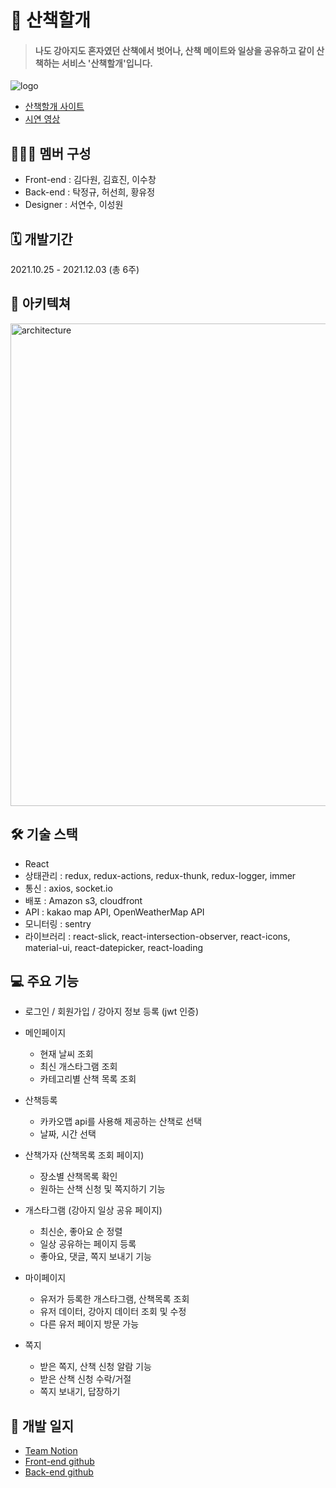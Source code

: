 # 🐶 산책할개

>#### 나도 강아지도 혼자였던 산책에서 벗어나, 산책 메이트와 일상을 공유하고 같이 산책하는 서비스 '산책할개'입니다.

![logo](https://user-images.githubusercontent.com/50295043/144535569-91be75fa-2955-4b7d-8957-3af99c34645d.png)

- [산책할개 사이트](https://togaether.shop/)
- [시연 영상](https://www.youtube.com/watch?v=dKcawThqUME&t=16s)

## 👩‍👧‍👦 멤버 구성
- Front-end : 김다원, 김효진, 이수창
- Back-end : 탁정규, 허선희, 황유정
- Designer : 서연수, 이성원

## 🗓 개발기간
2021.10.25 - 2021.12.03 (총 6주)

## 📱 아키텍쳐
<img width="772" alt="architecture" src="https://user-images.githubusercontent.com/50295043/144492184-4cfb43dd-011f-4aad-ac8b-a1e3f710a78d.png">

## 🛠 기술 스택
- React
- 상태관리 : redux, redux-actions, redux-thunk, redux-logger, immer
- 통신 : axios, socket.io
- 배포 : Amazon s3, cloudfront
- API : kakao map API, OpenWeatherMap API
- 모니터링 : sentry
- 라이브러리 : react-slick, react-intersection-observer, react-icons, material-ui, react-datepicker, react-loading

## 💻 주요 기능
- 로그인 / 회원가입 / 강아지 정보 등록 (jwt 인증)
- 메인페이지
    - 현재 날씨 조회
    - 최신 개스타그램 조회
    - 카테고리별 산책 목록 조회

- 산책등록
    - 카카오맵 api를 사용해 제공하는 산책로 선택
    - 날짜, 시간 선택

- 산책가자 (산책목록 조회 페이지)
    - 장소별 산책목록 확인
    - 원하는 산책 신청 및 쪽지하기 기능 

- 개스타그램 (강아지 일상 공유 페이지)
    - 최신순, 좋아요 순 정렬
    - 일상 공유하는 페이지 등록
    - 좋아요, 댓글, 쪽지 보내기 기능

- 마이페이지
    - 유저가 등록한 개스타그램, 산책목록 조회
    - 유저 데이터, 강아지 데이터 조회 및 수정
    - 다른 유저 페이지 방문 가능

- 쪽지 
    - 받은 쪽지, 산책 신청 알람 기능
    - 받은 산책 신청 수락/거절 
    - 쪽지 보내기, 답장하기

## 📝 개발 일지
- [Team Notion](https://www.notion.so/dawon-ella-kim/1b368fc04ee9406695fc28435dd57097) 
- [Front-end github](https://github.com/O-K-O-K-O-K/Front-end)
- [Back-end github](https://github.com/O-K-O-K-O-K/Back_End)
